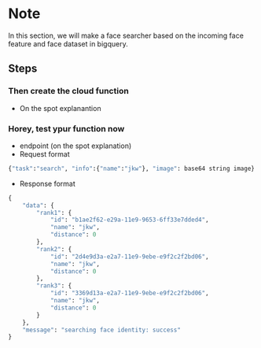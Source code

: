 # Note
In this section, we will make a face searcher based on the incoming face feature and face dataset in bigquery.

## Steps 
### Then create the cloud function 
- On the spot explanantion

### Horey, test ypur function now
- endpoint (on the spot explanation)
- Request format
```python
{"task":"search", "info":{"name":"jkw"}, "image": base64 string image}
```
- Response format
```python
{
    "data": {
        "rank1": {
            "id": "b1ae2f62-e29a-11e9-9653-6ff33e7dded4",
            "name": "jkw",
            "distance": 0
        },
        "rank2": {
            "id": "2d4e9d3a-e2a7-11e9-9ebe-e9f2c2f2bd06",
            "name": "jkw",
            "distance": 0
        },
        "rank3": {
            "id": "3369d13a-e2a7-11e9-9ebe-e9f2c2f2bd06",
            "name": "jkw",
            "distance": 0
        }
    },
    "message": "searching face identity: success"
}
```


